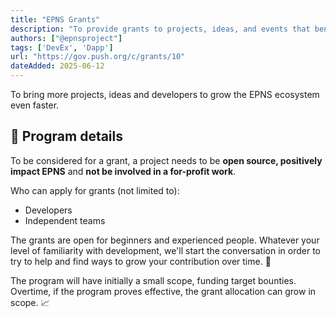 ```yaml
---
title: "EPNS Grants"
description: "To provide grants to projects, ideas, and events that benefit EPNS and its ecosystem"
authors: ["@epnsproject"]
tags: ['DevEx', 'Dapp']
url: "https://gov.push.org/c/grants/10"
dateAdded: 2025-06-12
---
```


To bring more projects, ideas and developers to grow the EPNS ecosystem even faster.

## 📑 Program details

To be considered for a grant, a project needs to be **open source, positively impact EPNS** and **not be involved in a for-profit work**.

Who can apply for grants (not limited to):

- Developers
- Independent teams

The grants are open for beginners and experienced people. Whatever your level of familiarity with development, we'll start the conversation in order to try to help and find ways to grow your contribution over time. 🚀

The program will have initially a small scope, funding target bounties. Overtime, if the program proves effective, the grant allocation can grow in scope. 📈
